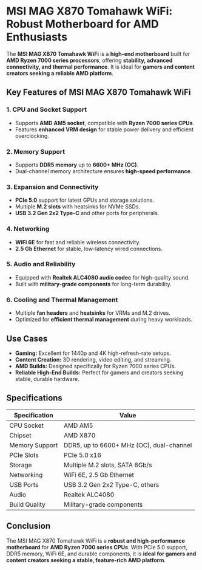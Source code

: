 # MSI MAG X870 Tomahawk WiFi: Robust Motherboard for AMD Enthusiasts

The **MSI MAG X870 Tomahawk WiFi** is a **high-end motherboard** built for **AMD Ryzen 7000 series processors**, offering **stability, advanced connectivity, and thermal performance**. It is ideal for **gamers and content creators seeking a reliable AMD platform**.

## Key Features of MSI MAG X870 Tomahawk WiFi

### 1. **CPU and Socket Support**

* Supports **AMD AM5 socket**, compatible with **Ryzen 7000 series CPUs**.
* Features **enhanced VRM design** for stable power delivery and efficient overclocking.

### 2. **Memory Support**

* Supports **DDR5 memory** up to **6600+ MHz (OC)**.
* Dual-channel memory architecture ensures **high-speed performance**.

### 3. **Expansion and Connectivity**

* **PCIe 5.0** support for latest GPUs and storage solutions.
* Multiple **M.2 slots** with heatsinks for NVMe SSDs.
* **USB 3.2 Gen 2x2 Type-C** and other ports for peripherals.

### 4. **Networking**

* **WiFi 6E** for fast and reliable wireless connectivity.
* **2.5 Gb Ethernet** for stable, low-latency wired connections.

### 5. **Audio and Reliability**

* Equipped with **Realtek ALC4080 audio codec** for high-quality sound.
* Built with **military-grade components** for long-term durability.

### 6. **Cooling and Thermal Management**

* Multiple **fan headers** and **heatsinks** for VRMs and M.2 drives.
* Optimized for **efficient thermal management** during heavy workloads.

## Use Cases

* **Gaming:** Excellent for 1440p and 4K high-refresh-rate setups.
* **Content Creation:** 3D rendering, video editing, and streaming.
* **AMD Builds:** Designed specifically for Ryzen 7000 series CPUs.
* **Reliable High-End Builds:** Perfect for gamers and creators seeking stable, durable hardware.

## Specifications

| Specification  | Value                                    |
| -------------- | ---------------------------------------- |
| CPU Socket     | AMD AM5                                  |
| Chipset        | AMD X870                                 |
| Memory Support | DDR5, up to 6600+ MHz (OC), dual-channel |
| PCIe Slots     | PCIe 5.0 x16                             |
| Storage        | Multiple M.2 slots, SATA 6Gb/s           |
| Networking     | WiFi 6E, 2.5 Gb Ethernet                 |
| USB Ports      | USB 3.2 Gen 2x2 Type-C, others           |
| Audio          | Realtek ALC4080                          |
| Build Quality  | Military-grade components                |

## Conclusion

The MSI MAG X870 Tomahawk WiFi is a **robust and high-performance motherboard** for **AMD Ryzen 7000 series CPUs**. With PCIe 5.0 support, DDR5 memory, WiFi 6E, and durable components, it is **ideal for gamers and content creators seeking a stable, feature-rich AMD platform**.
